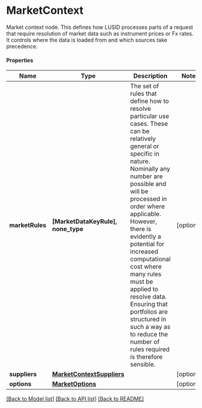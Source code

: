 # MarketContext

Market context node. This defines how LUSID processes parts of a request that require resolution of market data such as instrument prices or  Fx rates. It controls where the data is loaded from and which sources take precedence.

#### Properties
Name | Type | Description | Notes
------------ | ------------- | ------------- | -------------
**marketRules** | **[MarketDataKeyRule], none_type** | The set of rules that define how to resolve particular use cases. These can be relatively general or specific in nature.  Nominally any number are possible and will be processed in order where applicable. However, there is evidently a potential  for increased computational cost where many rules must be applied to resolve data. Ensuring that portfolios are structured in  such a way as to reduce the number of rules required is therefore sensible. | [optional] 
**suppliers** | [**MarketContextSuppliers**](MarketContextSuppliers.md) |  | [optional] 
**options** | [**MarketOptions**](MarketOptions.md) |  | [optional] 

[[Back to Model list]](../README.md#documentation-for-models) [[Back to API list]](../README.md#documentation-for-api-endpoints) [[Back to README]](../README.md)

